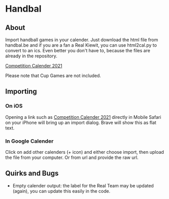# Handbal
## About
Import handball games in your calender. Just download the html file from handbal.be and if you are a fan a Real Kiewit, you can use html2cal.py to convert to an ics. Even better you don't have to, because the files are already in the repository.

[Competition Calender 2021](./handbal2021.ics)

Please note that Cup Games are not included.

## Importing
### On iOS
Opening a link such as [Competition Calender 2021](https://github.com/bclaesen/handbal/raw/master/handbal2021.ics) directly in Mobile Safari on your iPhone will bring up an import dialog. Brave will show this as flat text.

### In Google Calender
Click on add other calenders (+ icon) and either choose import, then upload the file from your computer. Or from url and provide the raw url.

## Quirks and Bugs
* Empty calender output: the label for the Real Team may be updated (again), you can update this easily in the code.
